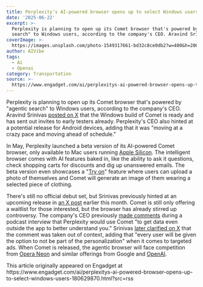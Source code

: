 ```yaml
---
title: Perplexity's AI-powered browser opens up to select Windows users
date: '2025-06-22'
excerpt: >-
  Perplexity is planning to open up its Comet browser that's powered by "agentic
  search" to Windows users, according to the company's CEO. Aravind Srini...
coverImage: >-
  https://images.unsplash.com/photo-1549317661-bd32c8ce0db2?w=400&h=200&fit=crop&auto=format
author: AIVibe
tags:
  - Ai
  - Openai
category: Transportation
source: >-
  https://www.engadget.com/ai/perplexitys-ai-powered-browser-opens-up-to-select-windows-users-180629870.html?src=rss
---
```

<p>Perplexity is planning to open up its Comet browser that's powered by "agentic search" to Windows users, according to the company's CEO. Aravind Srinivas <a data-i13n="elm:context_link;elmt:doNotAffiliate;cpos:1;pos:1" class="no-affiliate-link" href="https://x.com/AravSrinivas/status/1936578563672817781">posted on X</a> that the Windows build of Comet is ready and has sent out invites to early testers already. Perplexity's CEO also hinted at a potential release for Android devices, adding that it was "moving at a crazy pace and moving ahead of schedule."</p>
<p>In May, Perplexity launched a beta version of its AI-powered Comet browser, only available to Mac users running <a data-i13n="elm:context_link;elmt:doNotAffiliate;cpos:2;pos:1" class="no-affiliate-link" href="https://www.engadget.com/the-mac-turns-40-how-apple-silicon-cured-its-midlife-crisis-161520642.html">Apple Silicon</a>. The intelligent browser comes with AI features baked in, like the ability to ask it questions, check shopping carts for discounts and dig up unanswered emails. The beta version even showcases a "<a data-i13n="elm:context_link;elmt:doNotAffiliate;cpos:3;pos:1" class="no-affiliate-link" href="https://x.com/testingcatalog/status/1936174666453758431">Try on</a>" feature where users can upload a photo of themselves and Comet will generate an image of them wearing a selected piece of clothing.</p>
<span id="end-legacy-contents"></span><p>There's still no official debut set, but Srinivas previously hinted at an upcoming release in <a data-i13n="elm:context_link;elmt:doNotAffiliate;cpos:4;pos:1" class="no-affiliate-link" href="https://x.com/AravSrinivas/status/1936135755077988808">an X post</a> earlier this month. Comet is still only offering a waitlist for those interested, but the browser has already stirred up controversy. The company's CEO previously <a data-i13n="elm:context_link;elmt:doNotAffiliate;cpos:5;pos:1" class="no-affiliate-link" href="https://www.engadget.com/ai/perplexity-is-building-a-browser-in-part-to-collect-customer-data-for-targeted-ads-230132091.html">made comments</a> during a podcast interview that Perplexity would use Comet "to get data even outside the app to better understand you." Srinivas <a data-i13n="elm:context_link;elmt:doNotAffiliate;cpos:6;pos:1" class="no-affiliate-link" href="https://x.com/AravSrinivas/status/1915532930270503290">later clarified on X</a> that the comment was taken out of context, adding that "every user will be given the option to not be part of the personalization" when it comes to targeted ads. When Comet is released, the agentic browser will face competition from <a data-i13n="elm:context_link;elmt:doNotAffiliate;cpos:7;pos:1" class="no-affiliate-link" href="https://www.engadget.com/ai/operas-new-fully-agentic-browser-can-surf-the-web-for-you-145035874.html">Opera Neon</a> and similar offerings from Google and <a data-i13n="elm:context_link;elmt:doNotAffiliate;cpos:8;pos:1" class="no-affiliate-link" href="https://www.engadget.com/ai/openais-operator-can-surf-the-web-for-you-210029243.html">OpenAI</a>.</p>This article originally appeared on Engadget at https://www.engadget.com/ai/perplexitys-ai-powered-browser-opens-up-to-select-windows-users-180629870.html?src=rss
